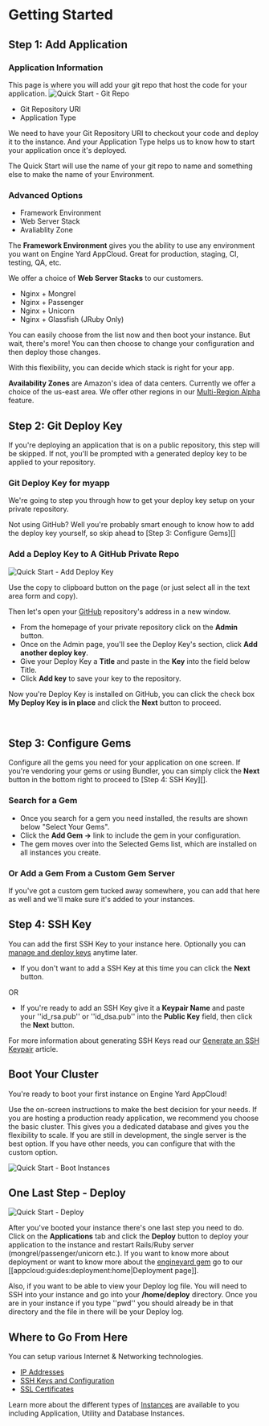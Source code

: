 # Getting Started

## Step 1: Add Application

### Application Information

This page is where you will add your git repo that host the code for your application.
![Quick Start - Git Repo](images/quick_start_home_1.jpg)

  * Git Repository URI
  * Application Type

We need to have your <bold>Git Repository URI</bold> to checkout your code and deploy it to the instance.  And your <bold>Application Type</bold> helps us to know how to start your application once it's deployed.

The Quick Start will use the name of your git repo to name and something else to make the name of your Environment.

### Advanced Options

  * Framework Environment
  * Web Server Stack
  * Avaliablity Zone

The **Framework Environment** gives you the ability to use any environment you want on Engine Yard AppCloud.  Great for production, staging, CI, testing, QA, etc.

We offer a choice of **Web Server Stacks** to our customers.    

  * Nginx + Mongrel
  * Nginx + Passenger
  * Nginx + Unicorn
  * Nginx + Glassfish (JRuby Only)

You can easily choose from the list now and then boot your instance.  But wait, there's more!  You can then choose to change your configuration and then deploy those changes.

With this flexibility, you can decide which stack is right for your app.

**Availability Zones** are Amazon's idea of data centers.  Currently we offer a choice of the us-east area.  We offer other regions in our [Multi-Region Alpha]() feature.

## Step 2: Git Deploy Key

If you're deploying an application that is on a public repository, this step will be skipped.  If not, you'll be prompted with a generated deploy key to be applied to your repository.

### Git Deploy Key for myapp

We're going to step you through how to get your deploy key setup on your private repository.

Not using GitHub?  Well you're probably smart enough to know how to add the deploy key yourself, so skip ahead to [Step 3: Configure Gems][]

### Add a Deploy Key to A GitHub Private Repo

![Quick Start - Add Deploy Key](images/quick_start_home_2.jpg)

Use the copy to clipboard button on the page (or just select all in the text area form and copy).

Then let's open your [GitHub](http://www.github.com) repository's address in a new window.

  - From the homepage of your private repository click on the **Admin** button.
  - Once on the Admin page, you'll see the Deploy Key's section, click **Add another deploy key**.
  - Give your Deploy Key a **Title** and paste in the **Key** into the field below Title.
  - Click **Add key** to save your key to the repository.

Now you're Deploy Key is installed on GitHub, you can click the check box **My Deploy Key is in place** and click the **Next** button to proceed.

<html><br/></html>

## Step 3: Configure Gems

Configure all the gems you need for your application on one screen.  If you're vendoring your gems or using Bundler, you can simply click the **Next** button in the bottom right to proceed to [Step 4: SSH Key][].

### Search for a Gem

  - Once you search for a gem you need installed, the results are shown below "Select Your Gems".
  - Click the **Add Gem ->** link to include the gem in your configuration.
  - The gem moves over into the Selected Gems list, which are installed on all instances you create.

### Or Add a Gem From a Custom Gem Server

If you've got a custom gem tucked away somewhere, you can add that here as well and we'll make sure it's added to your instances.

## Step 4: SSH Key

You can add the first SSH Key to your instance here.  Optionally you can [manage and deploy keys](env_ssh_keys) anytime later.

  * If you don't want to add a SSH Key at this time you can click the **Next** button.  

OR 

  * If you're ready to add an SSH Key give it a **Keypair Name** and paste your ''id_rsa.pub'' or ''id_dsa.pub'' into the **Public Key** field, then click the **Next** button.

For more information about generating SSH Keys read our [Generate an SSH Keypair](generating_ssh_keys) article.

## Boot Your Cluster

You're ready to boot your first instance on Engine Yard AppCloud!

Use the on-screen instructions to make the best decision for your needs. If you are hosting a production ready application, we recommend you choose the basic cluster. This gives you a dedicated database and gives you the flexibility to scale. If you are still in development, the single server is the best option. If you have other needs, you can configure that with the custom option.

![Quick Start - Boot Instances](images/quick_start_home_3.jpg)


## One Last Step - Deploy

![Quick Start - Deploy](images/quick_start_home_4.jpg)

After you've booted your instance there's one last step you need to do.  Click on the **Applications** tab and click the **Deploy** button to deploy your application to the instance and restart Rails/Ruby server (mongrel/passenger/unicorn etc.). If you want to know more about deployment or want to know more about the [engineyard gem](https://github.com/engineyard/engineyard) go to our [[appcloud:guides:deployment:home|Deployment page]].

Also, if you want to be able to view your Deploy log file. You will need to SSH into your instance and go into your **/home/deploy** directory. Once you are in your instance if you type ''pwd'' you should already be in that directory and the file in there will be your Deploy log.

## Where to Go From Here

You can setup various Internet & Networking technologies.

  * [IP Addresses](env_ip_addresses)
  * [SSH Keys and Configuration](env_ssh_keys)
  * [SSL Certificates](features_ssl_certificates)

Learn more about the different types of [Instances](appcloud/guides/environments/appcloud-instances) are available to you including Application, Utility and Database Instances.




